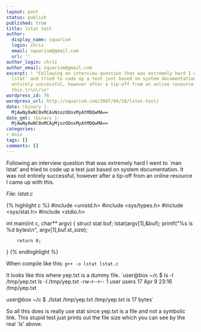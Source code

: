 ```yaml
---
layout: post
status: publish
published: true
title: lstat test
author:
  display_name: squarism
  login: chris
  email: squarism@gmail.com
  url: ''
author_login: chris
author_email: squarism@gmail.com
excerpt: ! "Following an interview question that was extremely hard I went to `man
  lstat' and tried to code up a test just based on system documentation.  It was not
  entirely successful, however after a tip-off from an online resource I came up with
  this.\r\n\r\n"
wordpress_id: 76
wordpress_url: http://squarism.com/2007/04/10/lstat-test/
date: !binary |-
  MjAwNy0wNC0xMCAxNzozODoxMyAtMDQwMA==
date_gmt: !binary |-
  MjAwNy0wNC0xMCAyMjozODoxMyAtMDQwMA==
categories:
- Unix
tags: []
comments: []
---
```

Following an interview question that was extremely hard I went to `man lstat' and tried to code up a test just based on system documentation.  It was not entirely successful, however after a tip-off from an online resource I came up with this.

<!-- more -->

_File: lstat.c_

{% highlight c %}
#include <unistd.h>
#include <sys/types.h>
#include <sys/stat.h>
#include <stdio.h></p>

int main(int c, char** argv) {
        struct stat buf;
        lstat(argv[1],&buf);
        printf("%s is %d bytes\n", argv[1],buf.st_size);

        return 0;
}
{% endhighlight %}

When compile like this:
`g++ -o lstat lstat.c`

It looks like this where yep.txt is a dummy file.
`user@box ~/c $ ls -l /tmp/yep.txt
ls -l /tmp/yep.txt
-rw-r--r-- 1 user users 17 Apr  9 23:16 /tmp/yep.txt

user@box ~/c $ ./lstat /tmp/yep.txt
/tmp/yep.txt is 17 bytes`

So all this does is really use stat since yep.txt is a file and not a symbolic link.  This stupid test just prints out the file size which you can see by the real `ls' above.